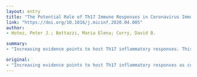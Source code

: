 ```yaml
---
layout: entry
title: "The Potential Role of Th17 Immune Responses in Coronavirus Immunopathology and Vaccine-induced Immune Enhancement"
link: "https://doi.org/10.1016/j.micinf.2020.04.005"
author:
- Hotez, Peter J.; Bottazzi, Maria Elena; Corry, David B.

summary:
- "Increasing evidence points to host Th17 inflammatory responses. This includes host inflammatory and cytokine responses to COVID-19 caused by the SARS-2 coronavirus (SARS CoV2) There are additional concerns about immune enhancement and the role of host immunopathology. Additional research may also clarify links between eosinophilic pulmonary immunopathologie and heart disease. There may be partial overlap between the underlying immunopathologic processes linked to influenza and alum adjuvants. More evidence suggests there may be inflammatory response to host."

original:
- "Increasing evidence points to host Th17 inflammatory responses as contributing to the severe lung pathology and mortality of lower respiratory tract infections from coronaviruses. This includes host inflammatory and cytokine responses to COVID-19 caused by the SARS-2 coronavirus (SARS CoV2). From studies conducted in laboratory animals, there are additional concerns about immune enhancement and the role of potential host immunopathology resulting from experimental human COVID-19 vaccines. Here we summarize evidence suggesting there may be partial overlap between the underlying immunopathologic processes linked to both coronavirus infection and vaccination, and a role for Th17 in immune enhancement and eosinophilic pulmonary immunopathology. Such findings help explain the link between viral-vectored coronavirus vaccines and immune enhancement and its reduction through alum adjuvants. Additional research may also clarify links between COVID-19 pulmonary immunopathology and heart disease."
---
```


